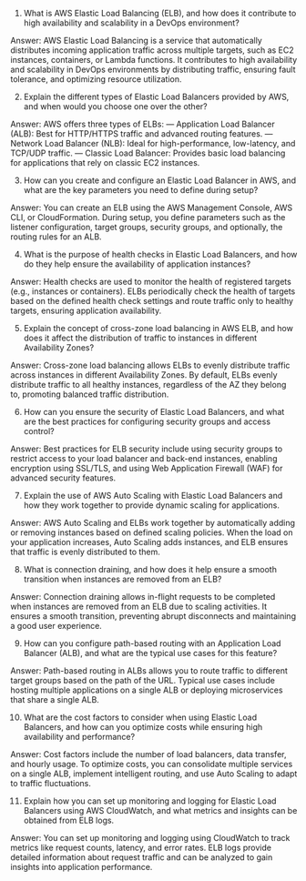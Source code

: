 1. What is AWS Elastic Load Balancing (ELB), and how does it contribute to high availability and scalability in a DevOps environment?

Answer: AWS Elastic Load Balancing is a service that automatically distributes incoming application traffic across multiple targets, such as EC2 instances, containers, or Lambda functions. It contributes to high availability and scalability in DevOps environments by distributing traffic, ensuring fault tolerance, and optimizing resource utilization.

2. Explain the different types of Elastic Load Balancers provided by AWS, and when would you choose one over the other?

Answer: AWS offers three types of ELBs:
— Application Load Balancer (ALB): Best for HTTP/HTTPS traffic and advanced routing features.
— Network Load Balancer (NLB): Ideal for high-performance, low-latency, and TCP/UDP traffic.
— Classic Load Balancer: Provides basic load balancing for applications that rely on classic EC2 instances.

3. How can you create and configure an Elastic Load Balancer in AWS, and what are the key parameters you need to define during setup?

Answer: You can create an ELB using the AWS Management Console, AWS CLI, or CloudFormation. During setup, you define parameters such as the listener configuration, target groups, security groups, and optionally, the routing rules for an ALB.

4. What is the purpose of health checks in Elastic Load Balancers, and how do they help ensure the availability of application instances?

Answer: Health checks are used to monitor the health of registered targets (e.g., instances or containers). ELBs periodically check the health of targets based on the defined health check settings and route traffic only to healthy targets, ensuring application availability.

5. Explain the concept of cross-zone load balancing in AWS ELB, and how does it affect the distribution of traffic to instances in different Availability Zones?

Answer: Cross-zone load balancing allows ELBs to evenly distribute traffic across instances in different Availability Zones. By default, ELBs evenly distribute traffic to all healthy instances, regardless of the AZ they belong to, promoting balanced traffic distribution.

6. How can you ensure the security of Elastic Load Balancers, and what are the best practices for configuring security groups and access control?

Answer: Best practices for ELB security include using security groups to restrict access to your load balancer and back-end instances, enabling encryption using SSL/TLS, and using Web Application Firewall (WAF) for advanced security features.

7. Explain the use of AWS Auto Scaling with Elastic Load Balancers and how they work together to provide dynamic scaling for applications.

Answer: AWS Auto Scaling and ELBs work together by automatically adding or removing instances based on defined scaling policies. When the load on your application increases, Auto Scaling adds instances, and ELB ensures that traffic is evenly distributed to them.

8. What is connection draining, and how does it help ensure a smooth transition when instances are removed from an ELB?

Answer: Connection draining allows in-flight requests to be completed when instances are removed from an ELB due to scaling activities. It ensures a smooth transition, preventing abrupt disconnects and maintaining a good user experience.

9. How can you configure path-based routing with an Application Load Balancer (ALB), and what are the typical use cases for this feature?

Answer: Path-based routing in ALBs allows you to route traffic to different target groups based on the path of the URL. Typical use cases include hosting multiple applications on a single ALB or deploying microservices that share a single ALB.

10. What are the cost factors to consider when using Elastic Load Balancers, and how can you optimize costs while ensuring high availability and performance?

Answer: Cost factors include the number of load balancers, data transfer, and hourly usage. To optimize costs, you can consolidate multiple services on a single ALB, implement intelligent routing, and use Auto Scaling to adapt to traffic fluctuations.

11. Explain how you can set up monitoring and logging for Elastic Load Balancers using AWS CloudWatch, and what metrics and insights can be obtained from ELB logs.

Answer: You can set up monitoring and logging using CloudWatch to track metrics like request counts, latency, and error rates. ELB logs provide detailed information about request traffic and can be analyzed to gain insights into application performance.

